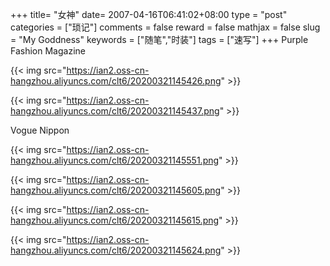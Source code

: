 +++
title= "女神"
date= 2007-04-16T06:41:02+08:00
type = "post"
categories = ["琐记"]
comments = false
reward = false
mathjax = false
slug = "My Goddness"
keywords = ["随笔","时装"]
tags = ["速写"]
+++
Purple Fashion Magazine

{{< img src="https://ian2.oss-cn-hangzhou.aliyuncs.com/clt6/20200321145426.png" >}}

<!--more-->

{{< img src="https://ian2.oss-cn-hangzhou.aliyuncs.com/clt6/20200321145437.png" >}}

Vogue Nippon

{{< img src="https://ian2.oss-cn-hangzhou.aliyuncs.com/clt6/20200321145551.png" >}}

{{< img src="https://ian2.oss-cn-hangzhou.aliyuncs.com/clt6/20200321145605.png" >}}

{{< img src="https://ian2.oss-cn-hangzhou.aliyuncs.com/clt6/20200321145615.png" >}}

{{< img src="https://ian2.oss-cn-hangzhou.aliyuncs.com/clt6/20200321145624.png" >}}